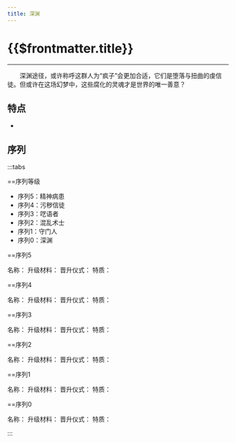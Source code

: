 ```yaml
---
title: 深渊
---
```


# {{$frontmatter.title}}

***

&emsp;&emsp;深渊途径，或许称呼这群人为“疯子”会更加合适，它们是堕落与扭曲的虔信徒。但或许在这场幻梦中，这些腐化的灵魂才是世界的唯一善意？

## 特点

- 

## 序列

:::tabs

==序列等级

- 序列5：精神病患
- 序列4：污秽信徒
- 序列3：呓语者
- 序列2：混乱术士
- 序列1：守门人
- 序列0：深渊

==序列5

名称：
升级材料：
晋升仪式：
特质：

==序列4

名称：
升级材料：
晋升仪式：
特质：

==序列3

名称：
升级材料：
晋升仪式：
特质：

==序列2

名称：
升级材料：
晋升仪式：
特质：

==序列1

名称：
升级材料：
晋升仪式：
特质：

==序列0

名称：
升级材料：
晋升仪式：
特质：

:::